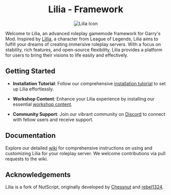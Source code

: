<h1 align="center">Lilia - Framework </h1>

<p align="center">
  <img src="https://i.imgur.com/yY3wT30.png" alt="Lilia Icon">
</p>

Welcome to Lilia, an advanced roleplay gamemode framework for Garry's Mod. Inspired by [Lillia](https://ddragon.leagueoflegends.com/cdn/img/champion/splash/Lillia_19.jpg), a character from League of Legends, Lilia aims to fulfill your dreams of creating immersive roleplay servers. With a focus on stability, rich features, and open-source flexibility, Lilia provides a platform for users to bring their visions to life easily and effectively.

## Getting Started

- **Installation Tutorial**: Follow our comprehensive [installation tutorial](https://liliaframework.github.io/core%20-%20manual/info_installation/) to set up Lilia effortlessly.
  
- **Workshop Content**: Enhance your Lilia experience by installing our essential [workshop content](https://steamcommunity.com/sharedfiles/filedetails/?id=2959728255).
  
- **Community Support**: Join our vibrant community on [Discord](https://discord.gg/6A94jYsfBk) to connect with fellow users and receive support.

## Documentation

Explore our detailed [wiki](https://liliaframework.github.io) for comprehensive instructions on using and customizing Lilia for your roleplay server. We welcome contributions via pull requests to the wiki.

## Acknowledgements

Lilia is a fork of NutScript, originally developed by [Chessnut](https://github.com/brianhang) and [rebel1324](https://github.com/rebel1324).